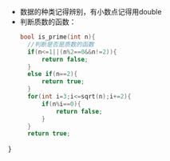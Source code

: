 + 数据的种类记得辨别，有小数点记得用double
+ 判断质数的函数：
  ```cpp
  bool is_prime(int n){
    //判断是否是质数的函数
    if(n<=1||(n%2==0&&n!=2)){
        return false;
    }
    else if(n==2){
        return true;
    }
    for(int i=3;i<=sqrt(n);i+=2){
        if(n%i==0){
            return false;
        }
    }
    return true;
}
```
